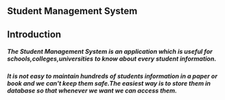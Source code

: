 ## Student Management System

## Introduction
##### The Student Management System is an application which is useful for schools,colleges,universities to know about every student information.
##### It is not easy to maintain hundreds of students information in a paper or book and we can't keep them safe.The easiest way is to store them in database so that whenever we want we can access them. 
